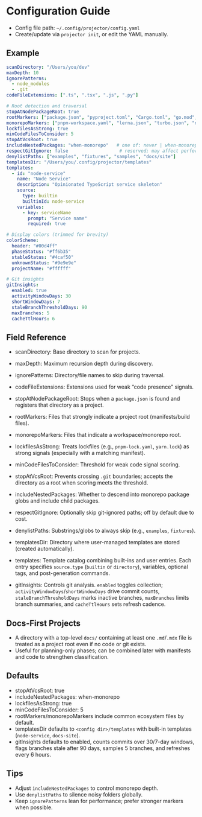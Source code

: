 # Configuration Guide

- Config file path: `~/.config/projector/config.yaml`
- Create/update via `projector init`, or edit the YAML manually.

## Example
```yaml
scanDirectory: "/Users/you/dev"
maxDepth: 10
ignorePatterns:
  - node_modules
  - .git
codeFileExtensions: [".ts", ".tsx", ".js", ".py"]

# Root detection and traversal
stopAtNodePackageRoot: true
rootMarkers: ["package.json", "pyproject.toml", "Cargo.toml", "go.mod", "composer.json", "pom.xml", "build.gradle", "settings.gradle", "CMakeLists.txt", "Makefile", "Gemfile"]
monorepoMarkers: ["pnpm-workspace.yaml", "lerna.json", "turbo.json", "nx.json", "go.work"]
lockfilesAsStrong: true
minCodeFilesToConsider: 5
stopAtVcsRoot: true
includeNestedPackages: "when-monorepo"   # one of: never | when-monorepo | always
respectGitIgnore: false                   # reserved; may affect performance
denylistPaths: ["examples", "fixtures", "samples", "docs/site"]
templatesDir: "/Users/you/.config/projector/templates"
templates:
  - id: "node-service"
    name: "Node Service"
    description: "Opinionated TypeScript service skeleton"
    source:
      type: builtin
      builtinId: node-service
    variables:
      - key: serviceName
        prompt: "Service name"
        required: true

# Display colors (trimmed for brevity)
colorScheme:
  header: "#00d4ff"
  phaseStatus: "#ff6b35"
  stableStatus: "#4caf50"
  unknownStatus: "#9e9e9e"
  projectName: "#ffffff"

# Git insights
gitInsights:
  enabled: true
  activityWindowDays: 30
  shortWindowDays: 7
  staleBranchThresholdDays: 90
  maxBranches: 5
  cacheTtlHours: 6
```

## Field Reference
- scanDirectory: Base directory to scan for projects.
- maxDepth: Maximum recursion depth during discovery.
- ignorePatterns: Directory/file names to skip during traversal.
- codeFileExtensions: Extensions used for weak “code presence” signals.

- stopAtNodePackageRoot: Stops when a `package.json` is found and registers that directory as a project.
- rootMarkers: Files that strongly indicate a project root (manifests/build files).
- monorepoMarkers: Files that indicate a workspace/monorepo root.
- lockfilesAsStrong: Treats lockfiles (e.g., `pnpm-lock.yaml`, `yarn.lock`) as strong signals (especially with a matching manifest).
- minCodeFilesToConsider: Threshold for weak code signal scoring.
- stopAtVcsRoot: Prevents crossing `.git` boundaries; accepts the directory as a root when scoring meets the threshold.
- includeNestedPackages: Whether to descend into monorepo package globs and include child packages.
- respectGitIgnore: Optionally skip git-ignored paths; off by default due to cost.
- denylistPaths: Substrings/globs to always skip (e.g., `examples`, `fixtures`).
- templatesDir: Directory where user-managed templates are stored (created automatically).
- templates: Template catalog combining built-ins and user entries. Each entry specifies `source.type` (`builtin` or `directory`), variables, optional tags, and post-generation commands.
- gitInsights: Controls git analysis. `enabled` toggles collection; `activityWindowDays`/`shortWindowDays` drive commit counts, `staleBranchThresholdDays` marks inactive branches, `maxBranches` limits branch summaries, and `cacheTtlHours` sets refresh cadence.

## Docs-First Projects
- A directory with a top-level `docs/` containing at least one `.md`/`.mdx` file is treated as a project root even if no code or git exists.
- Useful for planning-only phases; can be combined later with manifests and code to strengthen classification.

## Defaults
- stopAtVcsRoot: true
- includeNestedPackages: when-monorepo
- lockfilesAsStrong: true
- minCodeFilesToConsider: 5
- rootMarkers/monorepoMarkers include common ecosystem files by default.
- templatesDir defaults to `<config dir>/templates` with built-in templates (`node-service`, `docs-site`).
- gitInsights defaults to enabled, counts commits over 30/7-day windows, flags branches stale after 90 days, samples 5 branches, and refreshes every 6 hours.

## Tips
- Adjust `includeNestedPackages` to control monorepo depth.
- Use `denylistPaths` to silence noisy folders globally.
- Keep `ignorePatterns` lean for performance; prefer stronger markers when possible.
